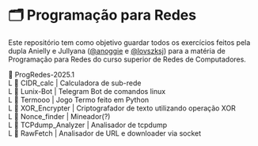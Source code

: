# 🗂️ Programação para Redes
Este repositório tem como objetivo guardar todos os exercícios feitos pela dupla Anielly e Jullyana ([@anoggie](https://www.github.com/anoggie) e [@lovszksj](https://www.github.com/lovszksj)) para a matéria de Programação para Redes do curso superior de Redes de Computadores.

📂 ProgRedes-2025.1  
L 📂 CIDR_calc | Calculadora de sub-rede  
L 📂 Lunix-Bot | Telegram Bot de comandos linux  
L 📂 Termooo | Jogo Termo feito em Python  
L 📂 XOR_Encrypter | Criptografador de texto utilizando operação XOR  
L 📂 Nonce_finder | Mineador(?)  
L 📂 TCPdump_Analyzer | Analisador de tcpdump  
L 📂 RawFetch | Analisador de URL e downloader via socket
